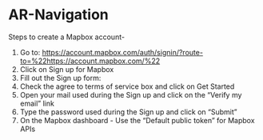 # AR-Navigation

Steps to create a Mapbox account-
1. Go to: https://account.mapbox.com/auth/signin/?route-to=%22https://account.mapbox.com/%22
2. Click on Sign up for Mapbox
3. Fill out the Sign up form:
4. Check the agree to terms of service box and click on Get Started
5. Open your mail used during the Sign up and click on the “Verify my email” link
6. Type the password used during the Sign up and click on “Submit”
7. On the Mapbox dashboard - Use the “Default public token” for Mapbox APIs
